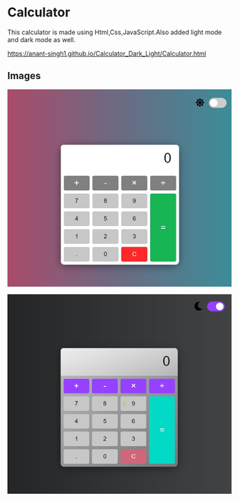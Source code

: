# Calculator
This calculator is made using Html,Css,JavaScript.Also added light mode and dark mode as well.

https://anant-singh1.github.io/Calculator_Dark_Light/Calculator.html


## Images
![](https://github.com/Anant-Singh1/Calculator_Dark_Light/blob/master/ss/light.jpg)


![](https://github.com/Anant-Singh1/Calculator_Dark_Light/blob/master/ss/dark.jpg)
